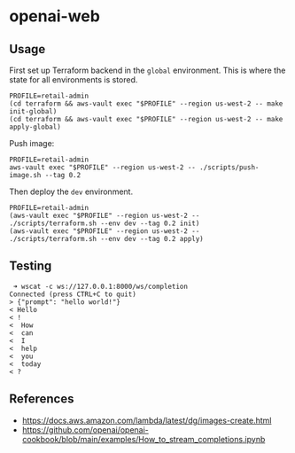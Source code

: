 # openai-web

## Usage

First set up Terraform backend in the `global` environment. This is where the state for all environments is stored.

```shell
PROFILE=retail-admin
(cd terraform && aws-vault exec "$PROFILE" --region us-west-2 -- make init-global)
(cd terraform && aws-vault exec "$PROFILE" --region us-west-2 -- make apply-global) 
```

Push image:

```shell
PROFILE=retail-admin
aws-vault exec "$PROFILE" --region us-west-2 -- ./scripts/push-image.sh --tag 0.2
```

Then deploy the `dev` environment.

```shell
PROFILE=retail-admin
(aws-vault exec "$PROFILE" --region us-west-2 -- ./scripts/terraform.sh --env dev --tag 0.2 init)
(aws-vault exec "$PROFILE" --region us-west-2 -- ./scripts/terraform.sh --env dev --tag 0.2 apply)
```

## Testing

```shell
 ➜ wscat -c ws://127.0.0.1:8000/ws/completion
Connected (press CTRL+C to quit)
> {"prompt": "hello world!"}
< Hello
< !
<  How
<  can
<  I
<  help
<  you
<  today
< ?
```

## References

- https://docs.aws.amazon.com/lambda/latest/dg/images-create.html
- https://github.com/openai/openai-cookbook/blob/main/examples/How_to_stream_completions.ipynb